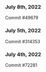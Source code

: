 ### July 8th, 2022

Commit #49679

### July 5th, 2022

Commit #314353


### July 4th, 2022

Commit #72281

